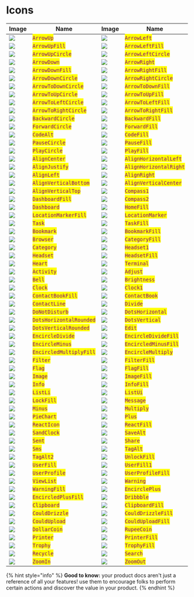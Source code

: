 # Icons

| Image                                                  | Name                                                       | Image                                                 | Name                                                      |
| ------------------------------------------------------ | ---------------------------------------------------------- | ----------------------------------------------------- | --------------------------------------------------------- |
| ![](../../.gitbook/assets/arrow-up.svg)                | <mark style="color:purple;">`ArrowUp`</mark>               | ![](../../.gitbook/assets/arrow-left.svg)             | <mark style="color:purple;">`ArrowLeft`</mark>            |
| ![](../../.gitbook/assets/arrow-up-fill.svg)           | <mark style="color:purple;">`ArrowUpFill`</mark>           | ![](../../.gitbook/assets/arrow-left-fill.svg)        | <mark style="color:purple;">`ArrowLeftFill`</mark>        |
| ![](../../.gitbook/assets/arrow-up-circle.svg)         | <mark style="color:purple;">`ArrowUpCircle`</mark>         | ![](../../.gitbook/assets/arrow-left-circle.svg)      | <mark style="color:purple;">`ArrowLeftCircle`</mark>      |
| ![](../../.gitbook/assets/arrow-down.svg)              | <mark style="color:purple;">`ArrowDown`</mark>             | ![](../../.gitbook/assets/arrow-right.svg)            | <mark style="color:purple;">`ArrowRight`</mark>           |
| ![](../../.gitbook/assets/arrow-down-fill.svg)         | <mark style="color:purple;">`ArrowDownFill`</mark>         | ![](../../.gitbook/assets/arrow-right-fill.svg)       | <mark style="color:purple;">`ArrowRightFill`</mark>       |
| ![](../../.gitbook/assets/arrow-down-circle.svg)       | <mark style="color:purple;">`ArrowDownCircle`</mark>       | ![](../../.gitbook/assets/arrow-right.svg)            | <mark style="color:purple;">`ArrowRightCircle`</mark>     |
| ![](../../.gitbook/assets/arrow-to-down-circle.svg)    | <mark style="color:purple;">`ArrowToDownCircle`</mark>     | ![](../../.gitbook/assets/arrow-to-down-fill.svg)     | <mark style="color:purple;">`ArrowToDownFill`</mark>      |
| ![](../../.gitbook/assets/arrow-to-up-circle.svg)      | <mark style="color:purple;">`ArrowToUpCircle`</mark>       | ![](../../.gitbook/assets/arrow-to-up-fill.svg)       | <mark style="color:purple;">`ArrowToUpFill`</mark>        |
| ![](../../.gitbook/assets/arrow-to-left-circle.svg)    | <mark style="color:purple;">`ArrowToLeftCircle`</mark>     | ![](../../.gitbook/assets/arrow-to-left-fill.svg)     | <mark style="color:purple;">`ArrowToLeftFill`</mark>      |
| ![](../../.gitbook/assets/arrow-to-right-circle.svg)   | <mark style="color:purple;">`ArrowToRightCircle`</mark>    | ![](../../.gitbook/assets/arrow-to-right-fill.svg)    | <mark style="color:purple;">`ArrowToRightFill`</mark>     |
| ![](../../.gitbook/assets/backward-circle.svg)         | <mark style="color:purple;">`BackwardCircle`</mark>        | ![](../../.gitbook/assets/backward-fill.svg)          | <mark style="color:purple;">`BackwardFill`</mark>         |
| ![](../../.gitbook/assets/forward-circle.svg)          | <mark style="color:purple;">`ForwardCircle`</mark>         | ![](../../.gitbook/assets/forward-fill.svg)           | <mark style="color:purple;">`ForwardFill`</mark>          |
| ![](../../.gitbook/assets/code-alt.svg)                | <mark style="color:purple;">`CodeAlt`</mark>               | ![](../../.gitbook/assets/code-fill.svg)              | <mark style="color:purple;">`CodeFill`</mark>             |
| ![](../../.gitbook/assets/pause-circle.svg)            | <mark style="color:purple;">`PauseCircle`</mark>           | ![](../../.gitbook/assets/pause-fill.svg)             | <mark style="color:purple;">`PauseFill`</mark>            |
| ![](../../.gitbook/assets/play-circle.svg)             | <mark style="color:purple;">`PlayCircle`</mark>            | ![](../../.gitbook/assets/play-fill.svg)              | <mark style="color:purple;">`PlayFill`</mark>             |
| ![](../../.gitbook/assets/align-center.svg)            | <mark style="color:purple;">`AlignCenter`</mark>           | ![](../../.gitbook/assets/align-horizontal-left.svg)  | <mark style="color:purple;">`AlignHorizontalLeft`</mark>  |
| ![](../../.gitbook/assets/align-justify.svg)           | <mark style="color:purple;">`AlignJustify`</mark>          | ![](../../.gitbook/assets/align-horizontal-right.svg) | <mark style="color:purple;">`AlignHorizontalRight`</mark> |
| ![](../../.gitbook/assets/align-left.svg)              | <mark style="color:purple;">`AlignLeft`</mark>             | ![](../../.gitbook/assets/align-right.svg)            | <mark style="color:purple;">`AlignRight`</mark>           |
| ![](../../.gitbook/assets/align-vertical-bottom.svg)   | <mark style="color:purple;">`AlignVerticalBottom`</mark>   | ![](../../.gitbook/assets/align-vertical-center.svg)  | <mark style="color:purple;">`AlignVerticalCenter`</mark>  |
| ![](../../.gitbook/assets/align-vertical-top.svg)      | <mark style="color:purple;">`AlignVerticalTop`</mark>      | ![](../../.gitbook/assets/compass-1.svg)              | <mark style="color:purple;">`Compass1`</mark>             |
| ![](../../.gitbook/assets/dashboard-fill.svg)          | <mark style="color:purple;">`DashboardFill`</mark>         | ![](../../.gitbook/assets/compass-2.svg)              | <mark style="color:purple;">`Compass2`</mark>             |
| ![](../../.gitbook/assets/dashboard.svg)               | <mark style="color:purple;">`Dashboard`</mark>             | ![](../../.gitbook/assets/home-fill.svg)              | <mark style="color:purple;">`HomeFill`</mark>             |
| ![](../../.gitbook/assets/location-marker-fill.svg)    | <mark style="color:purple;">`LocationMarkerFill`</mark>    | ![](../../.gitbook/assets/location-marker.svg)        | <mark style="color:purple;">`LocationMarker`</mark>       |
| ![](../../.gitbook/assets/task.svg)                    | <mark style="color:purple;">`Task`</mark>                  | ![](../../.gitbook/assets/task-fill.svg)              | <mark style="color:purple;">`TaskFill`</mark>             |
| ![](../../.gitbook/assets/bookmark.svg)                | <mark style="color:purple;">`Bookmark`</mark>              | ![](../../.gitbook/assets/bookmark-fill.svg)          | <mark style="color:purple;">`BookmarkFill`</mark>         |
| ![](../../.gitbook/assets/browser.svg)                 | <mark style="color:purple;">`Browser`</mark>               | ![](../../.gitbook/assets/category-fill.svg)          | <mark style="color:purple;">`CategoryFill`</mark>         |
| ![](../../.gitbook/assets/category.svg)                | <mark style="color:purple;">`Category`</mark>              | ![](../../.gitbook/assets/headset-1.svg)              | <mark style="color:purple;">`Headset1`</mark>             |
| ![](../../.gitbook/assets/headset.svg)                 | <mark style="color:purple;">`Headset`</mark>               | ![](../../.gitbook/assets/headset-fill.svg)           | <mark style="color:purple;">`HeadsetFill`</mark>          |
| ![](../../.gitbook/assets/heart.svg)                   | <mark style="color:purple;">`Heart`</mark>                 | ![](../../.gitbook/assets/terminal.svg)               | <mark style="color:purple;">`Terminal`</mark>             |
| ![](../../.gitbook/assets/activity.svg)                | <mark style="color:purple;">`Activity`</mark>              | ![](../../.gitbook/assets/adjust.svg)                 | <mark style="color:purple;">`Adjust`</mark>               |
| ![](../../.gitbook/assets/bell.svg)                    | <mark style="color:purple;">`Bell`</mark>                  | ![](../../.gitbook/assets/brightness.svg)             | <mark style="color:purple;">`Brightness`</mark>           |
| ![](../../.gitbook/assets/clock.svg)                   | <mark style="color:purple;">`Clock`</mark>                 | ![](../../.gitbook/assets/clock-1.svg)                | <mark style="color:purple;">`Clock1`</mark>               |
| ![](../../.gitbook/assets/contact-book-fill.svg)       | <mark style="color:purple;">`ContactBookFill`</mark>       | ![](../../.gitbook/assets/contact-book.svg)           | <mark style="color:purple;">`ContactBook`</mark>          |
| ![](../../.gitbook/assets/contact-line.svg)            | <mark style="color:purple;">`ContactLine`</mark>           | ![](../../.gitbook/assets/divide.svg)                 | <mark style="color:purple;">`Divide`</mark>               |
| ![](../../.gitbook/assets/do-not-disturb.svg)          | <mark style="color:purple;">`DoNotDisturb`</mark>          | ![](../../.gitbook/assets/dots-horizontal.svg)        | <mark style="color:purple;">`DotsHorizontal`</mark>       |
| ![](../../.gitbook/assets/dots-horizontal-rounded.svg) | <mark style="color:purple;">`DotsHorizontalRounded`</mark> | ![](../../.gitbook/assets/dots-vertical.svg)          | <mark style="color:purple;">`DotsVertical`</mark>         |
| ![](../../.gitbook/assets/dots-vertical-rounded.svg)   | <mark style="color:purple;">`DotsVerticalRounded`</mark>   | ![](../../.gitbook/assets/edit.svg)                   | <mark style="color:purple;">`Edit`</mark>                 |
| ![](../../.gitbook/assets/encircle-divide.svg)         | <mark style="color:purple;">`EncircleDivide`</mark>        | ![](../../.gitbook/assets/encircle-divide-fill.svg)   | <mark style="color:purple;">`EncircleDivideFill`</mark>   |
| ![](../../.gitbook/assets/encircle-minus.svg)          | <mark style="color:purple;">`EncircleMinus`</mark>         | ![](../../.gitbook/assets/encircled-minus-fill.svg)   | <mark style="color:purple;">`EncircledMinusFill`</mark>   |
| ![](../../.gitbook/assets/encircled-multiply-fill.svg) | <mark style="color:purple;">`EncircledMultiplyFill`</mark> | ![](../../.gitbook/assets/encircle-multiply.svg)      | <mark style="color:purple;">`EncircleMultiply`</mark>     |
| ![](../../.gitbook/assets/filter.svg)                  | <mark style="color:purple;">`Filter`</mark>                | ![](../../.gitbook/assets/filter-fill.svg)            | <mark style="color:purple;">`FilterFill`</mark>           |
| ![](../../.gitbook/assets/flag.svg)                    | <mark style="color:purple;">`Flag`</mark>                  | ![](../../.gitbook/assets/flag-fill.svg)              | <mark style="color:purple;">`FlagFill`</mark>             |
| ![](../../.gitbook/assets/image.svg)                   | <mark style="color:purple;">`Image`</mark>                 | ![](../../.gitbook/assets/image-fill.svg)             | <mark style="color:purple;">`ImageFill`</mark>            |
| ![](../../.gitbook/assets/info.svg)                    | <mark style="color:purple;">`Info`</mark>                  | ![](../../.gitbook/assets/info-fill.svg)              | <mark style="color:purple;">`InfoFill`</mark>             |
| ![](../../.gitbook/assets/list-li.svg)                 | <mark style="color:purple;">`ListLi`</mark>                | ![](../../.gitbook/assets/list-ui.svg)                | <mark style="color:purple;">`ListUi`</mark>               |
| ![](../../.gitbook/assets/lock-fill.svg)               | <mark style="color:purple;">`LockFill`</mark>              | ![](../../.gitbook/assets/message.svg)                | <mark style="color:purple;">`Message`</mark>              |
| ![](../../.gitbook/assets/minus.svg)                   | <mark style="color:purple;">`Minus`</mark>                 | ![](../../.gitbook/assets/multiply.svg)               | <mark style="color:purple;">`Multiply`</mark>             |
| ![](../../.gitbook/assets/pie-chart.svg)               | <mark style="color:purple;">`PieChart`</mark>              | ![](../../.gitbook/assets/plus.svg)                   | <mark style="color:purple;">`Plus`</mark>                 |
| ![](../../.gitbook/assets/react-icon.svg)              | <mark style="color:purple;">`ReactIcon`</mark>             | ![](../../.gitbook/assets/react-fill.svg)             | <mark style="color:purple;">`ReactFill`</mark>            |
| ![](../../.gitbook/assets/sand-clock.svg)              | <mark style="color:purple;">`SandClock`</mark>             | ![](../../.gitbook/assets/save-alt.svg)               | <mark style="color:purple;">`SaveAlt`</mark>              |
| ![](../../.gitbook/assets/sent.svg)                    | <mark style="color:purple;">`Sent`</mark>                  | ![](../../.gitbook/assets/share.svg)                  | <mark style="color:purple;">`Share`</mark>                |
| ![](../../.gitbook/assets/sms.svg)                     | <mark style="color:purple;">`Sms`</mark>                   | ![](../../.gitbook/assets/tag-alt.svg)                | <mark style="color:purple;">`TagAlt`</mark>               |
| ![](../../.gitbook/assets/tag-alt-2.svg)               | <mark style="color:purple;">`TagAlt2`</mark>               | ![](../../.gitbook/assets/unlock-fill.svg)            | <mark style="color:purple;">`UnlockFill`</mark>           |
| ![](../../.gitbook/assets/user-fill.svg)               | <mark style="color:purple;">`UserFill`</mark>              | ![](../../.gitbook/assets/user-fill-1.svg)            | <mark style="color:purple;">`UserFill1`</mark>            |
| ![](../../.gitbook/assets/user-profile.svg)            | <mark style="color:purple;">`UserProfile`</mark>           | ![](../../.gitbook/assets/user-profile-fill.svg)      | <mark style="color:purple;">`UserProfileFill`</mark>      |
| ![](../../.gitbook/assets/view-list.svg)               | <mark style="color:purple;">`ViewList`</mark>              | ![](../../.gitbook/assets/warning.svg)                | <mark style="color:purple;">`Warning`</mark>              |
| ![](../../.gitbook/assets/warning-fill.svg)            | <mark style="color:purple;">`WarningFill`</mark>           | ![](../../.gitbook/assets/encircle-plus.svg)          | <mark style="color:purple;">`EncirclePlus`</mark>         |
| ![](../../.gitbook/assets/encircled-plus-fill.svg)                  | <mark style="color:purple;">`EncircledPlusFill`</mark>     | ![](../../.gitbook/assets/dribbble.svg)                            | <mark style="color:purple;">`Dribbble`</mark>             |
| ![](../../.gitbook/assets/clipboard.svg)                            | <mark style="color:purple;">`Clipboard`</mark>             | ![](../../.gitbook/assets/clipboard-fill.svg)                      | <mark style="color:purple;">`ClipboardFill`</mark>        |
| ![](../../.gitbook/assets/could-drizzle.svg)                        | <mark style="color:purple;">`CouldDrizzle`</mark>          | ![](../../.gitbook/assets/could-drizzle-fill.svg)                  | <mark style="color:purple;">`CouldDrizzleFill`</mark>     |
| ![](../../.gitbook/assets/could-upload.svg)                         | <mark style="color:purple;">`CouldUpload`</mark>           | ![](../../.gitbook/assets/could-upload-fill.svg)                   | <mark style="color:purple;">`CouldUploadFill`</mark>      |
| ![](../../.gitbook/assets/dollar-coin.svg)                          | <mark style="color:purple;">`DollarCoin`</mark>            | ![](../../.gitbook/assets/rupee-coin.svg)                          | <mark style="color:purple;">`RupeeCoin`</mark>            |
| ![](../../.gitbook/assets/printer.svg)                              | <mark style="color:purple;">`Printer`</mark>               | ![](../../.gitbook/assets/printer-fill.svg)                        | <mark style="color:purple;">`PrinterFill`</mark>          |
| ![](../../.gitbook/assets/trophy.svg)                               | <mark style="color:purple;">`Trophy`</mark>                | ![](../../.gitbook/assets/trophy-fill.svg)                         | <mark style="color:purple;">`TrophyFill`</mark>           |
| ![](../../.gitbook/assets/recycle.svg)                              | <mark style="color:purple;">`Recycle`</mark>               | ![](../../.gitbook/assets/search.svg)                              | <mark style="color:purple;">`Search`</mark>               |
| ![](../../.gitbook/assets/zoom-in.svg)                              | <mark style="color:purple;">`ZoomIn`</mark>                | ![](../../.gitbook/assets/zoom-out.svg)                            | <mark style="color:purple;">`ZoomOut`</mark>              |

{% hint style="info" %}
**Good to know:** your product docs aren't just a reference of all your features! use them to encourage folks to perform certain actions and discover the value in your product.
{% endhint %}
